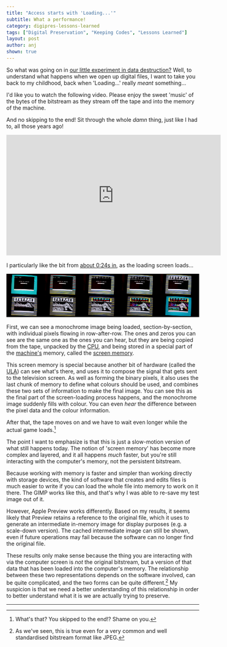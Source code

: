 ```yaml
---
title: "Access starts with 'Loading...'"
subtitle: What a performance!
category: digipres-lessons-learned
tags: ["Digital Preservation", "Keeping Codes", "Lessons Learned"]
layout: post
author: anj
shown: true
---
```


So what was going on in [our little experiment in data destruction?](/2017/04/14/unsafe-removal-results/) Well, to understand what happens when we open up digital files, I want to take you back to my childhood, back when 'Loading...' really *meant* something...
<!--break-->

I'd like you to watch the following video. Please enjoy the sweet 'music' of the bytes of the bitstream as they stream off the tape and into the memory of the machine. 

And no skipping to the end! Sit through the whole *damn* thing, just like I had to, all those years ago!

<div style="text-align: center;">
<iframe width="560" height="315" src="https://www.youtube.com/embed/V0EfycbDhiw?rel=0" frameborder="0" allowfullscreen></iframe>
</div>

I particularly like the bit from [about 0:24s in](https://youtu.be/V0EfycbDhiw?t=24s), as the loading screen loads...

![JETPAC: loading the loading screen](/digipres-lessons-learned/images/jetpac-screen-loading-montage.png)

First, we can see a monochrome image being loaded, section-by-section, with individual pixels flowing in row-after-row. The ones and zeros you can see are the same one as the ones you can hear, but they are being copied from the tape, unpacked by the [CPU](https://en.wikipedia.org/wiki/Central_processing_unit), and being stored in a special part of the [machine's](https://en.wikipedia.org/wiki/ZX_Spectrum) memory, called the [screen memory](http://whatnotandgobbleaduke.blogspot.co.uk/2011/07/zx-spectrum-screen-memory-layout.html).

This screen memory is special because another bit of hardware (called the [ULA](http://www.worldofspectrum.org/faq/reference/48kreference.htm#Contention)) can see what's there, and uses it to compose the signal that gets sent to the television screen. As well as forming the binary pixels, it also uses the last chunk of memory to define what colours should be used, and combines these two sets of information to make the final image. You can see this as the final part of the screen-loading process happens, and the monochrome image suddenly fills with colour. You can even *hear* the difference between the pixel data and the colour information.

After that, the tape moves on and we have to wait even longer while the actual game loads.[^1]

The point I want to emphasize is that this is just a slow-motion version of what still happens today. The notion of 'screen memory' has become more complex and layered, and it all happens *much* faster, but you're still interacting with the computer's memory, not the persistent bitstream.

Because working with memory is faster and simpler than working directly with storage devices, the kind of software that creates and edits files is much easier to write if you can load the whole file into memory to work on it there. The GIMP works like this, and that's why I was able to re-save my test image out of it.

However, Apple Preview works differently. Based on my results, it seems likely that Preview retains a reference to the original file, which it uses to generate an intermediate in-memory image for display purposes (e.g. a scale-down version). The cached intermediate image can still be shown, even if future operations may fail because the software can no longer find the original file.

These results only make sense because the thing you are interacting with via the computer screen is *not* the original bitstream, but a version of that data that has been loaded into the computer's memory. The relationship between these two representations depends on the software involved, can be quite complicated, and the two forms can be quite different.[^2] My suspicion is that we need a better understanding of this relationship in order to better understand what it is we are actually trying to preserve.

----

[^1]: What's that? You skipped to the end!? Shame on you.
[^2]: As we've seen, this is true even for a very common and well standardised bitstream format like JPEG.
